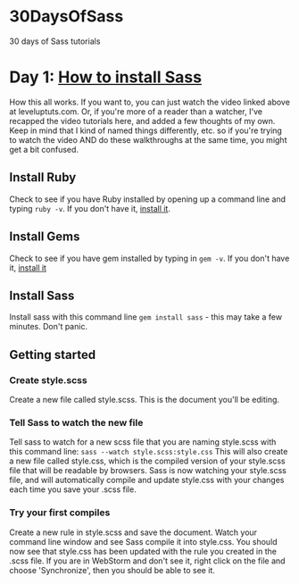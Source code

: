 30DaysOfSass
============

30 days of Sass tutorials


# Day 1: [How to install Sass](http://leveluptuts.com/tutorials/sass-tutorials/1-how-install-sass)
How this all works.  If you want to, you can just watch the video linked above at leveluptuts.com. Or, if you're more of a reader than a watcher, I've recapped the video tutorials here, and added a few thoughts of my own. Keep in mind that I kind of named things differently, etc. so if you're trying to watch the video AND do these walkthroughs at the same time, you might get a bit confused. 

## Install Ruby
 Check to see if you have Ruby installed by opening up a command line and typing `ruby -v`.  If you don't have it, [install it](http://rubyinstaller.org/).

## Install Gems
 Check to see if you have gem installed by typing in `gem -v`.  If you don't have it, [install it](https://rubygems.org/pages/download)

## Install Sass
 Install sass with this command line `gem install sass` - this may take a few minutes. Don't panic.

## Getting started

### Create style.scss
 Create a new file called style.scss.  This is the document you'll be editing.

### Tell Sass to watch the new file
 Tell sass to watch for a new scss file that you are naming style.scss with this command line:
 ```sass --watch style.scss:style.css```
 This will also create a new file called style.css, which is the compiled version of your style.scss file that will be readable by browsers.
 Sass is now watching your style.scss file, and will automatically compile and update style.css with your changes each time you save your .scss file.

### Try your first compiles
 Create a new rule in style.scss and save the document. Watch your command line window and see Sass compile it into style.css.
 You should now see that style.css has been updated with the rule you created in the .scss file.  If you are in WebStorm and don't see it, right click on the file
 and choose 'Synchronize', then you should be able to see it.





